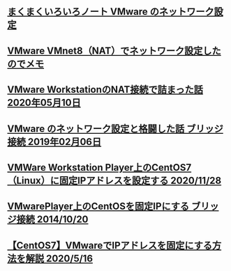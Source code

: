 ## [まくまくいろいろノート VMware のネットワーク設定](https://maku77.github.io/memo/network/vmware.html)
## [VMware VMnet8（NAT）でネットワーク設定したのでメモ](https://kitigai.hatenablog.com/entry/2018/06/28/233000)
## [VMware WorkstationのNAT接続で詰まった話 2020年05月10日](https://qiita.com/EtoKazuki/items/f5ad5712254b526e2c2e)
## [VMware のネットワーク設定と格闘した話 ブリッジ接続 2019年02月06日](https://qiita.com/suzuki-maruchan/items/e5f7c539b04e2778a03b)
## [VMWare Workstation Player上のCentOS7（Linux）に固定IPアドレスを設定する 2020/11/28](https://www.wantanblog.com/entry/2020/11/28/182013)
## [VMwarePlayer上のCentOSを固定IPにする ブリッジ接続 2014/10/20](https://lanevok.hatenadiary.org/entry/20141020/1413808081)
## [【CentOS7】VMwareでIPアドレスを固定にする方法を解説 2020/5/16](https://afigura.net/531/)
